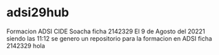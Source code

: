 # adsi29hub
Formacion ADSI CIDE Soacha ficha 2142329
El 9 de Agosto del 20221 siendo las 11:12 se genero un repositorio para la formacion en ADSI ficha 2142329
hola
